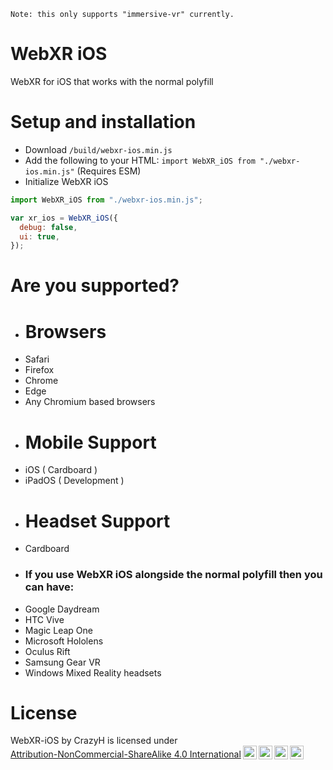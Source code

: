 ```
Note: this only supports "immersive-vr" currently.
```

# WebXR iOS
WebXR for iOS that works with the normal polyfill

# Setup and installation
- Download `/build/webxr-ios.min.js`
- Add the following to your HTML: `import WebXR_iOS from "./webxr-ios.min.js"` (Requires ESM)
- Initialize WebXR iOS
```js
import WebXR_iOS from "./webxr-ios.min.js";

var xr_ios = WebXR_iOS({
  debug: false,
  ui: true,
});
```

# Are you supported?
- # Browsers
- Safari
- Firefox
- Chrome
- Edge
- Any Chromium based browsers
- # Mobile Support
- iOS ( Cardboard )
- iPadOS ( Development )
- # Headset Support
- Cardboard
- ### If you use WebXR iOS alongside the normal polyfill then you can have:
- Google Daydream
- HTC Vive
- Magic Leap One
- Microsoft Hololens
- Oculus Rift
- Samsung Gear VR
- Windows Mixed Reality headsets

# License
<p xmlns:cc="http://creativecommons.org/ns#" xmlns:dct="http://purl.org/dc/terms/"><span property="dct:title">WebXR-iOS</span> by <span property="cc:attributionName">CrazyH</span> is licensed under <a href="http://creativecommons.org/licenses/by-nc-sa/4.0/?ref=chooser-v1" target="_blank" rel="license noopener noreferrer" style="display:inline-block;">Attribution-NonCommercial-ShareAlike 4.0 International<img style="height:22px!important;margin-left:3px;vertical-align:text-bottom;" src="https://mirrors.creativecommons.org/presskit/icons/cc.svg?ref=chooser-v1"><img style="height:22px!important;margin-left:3px;vertical-align:text-bottom;" src="https://mirrors.creativecommons.org/presskit/icons/by.svg?ref=chooser-v1"><img style="height:22px!important;margin-left:3px;vertical-align:text-bottom;" src="https://mirrors.creativecommons.org/presskit/icons/nc.svg?ref=chooser-v1"><img style="height:22px!important;margin-left:3px;vertical-align:text-bottom;" src="https://mirrors.creativecommons.org/presskit/icons/sa.svg?ref=chooser-v1"></a></p>

